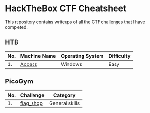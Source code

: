 # HackTheBox CTF Cheatsheet

This repository contains writeups of all the CTF challenges that I have completed.

## HTB

| No. | Machine Name | Operating System | Difficulty |
|-----|--------------|------------------|------------------|
| 1.	| [Access](https://www.test.com/)|Windows|Easy|


## PicoGym
| No. | Challenge | Category |
|-----|------------------|----------------------|
| 1.	| [flag_shop](https://github.com/joelczk/CTF/blob/main/PicoGym/write-ups/flag_shop.md/)|General skills|
